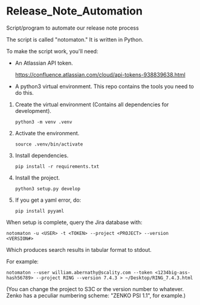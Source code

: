 # Release_Note_Automation
Script/program to automate our release note process

The script is called "notomaton." It is written in Python.


To make the script work, you'll need: 

* An Atlassian API token.

  https://confluence.atlassian.com/cloud/api-tokens-938839638.html

* A python3 virtual environment. This repo contains the tools you need to 
  do this.

1. Create the virtual environment (Contains all dependencies for development).

   `python3 -m venv .venv`

2. Activate the environment.

   `source .venv/bin/activate`

3. Install dependencies.

   `pip install -r requirements.txt`

4. Install the project.

   `python3 setup.py develop`

5. If you get a yaml error, do:

   `pip install pyyaml`

When setup is complete, query the Jira database with: 

   `notomaton -u <USER> -t <TOKEN> --project <PROJECT> --version <VERSION#>`

Which produces search results in tabular format to stdout. 

For example: 

   `notomaton --user william.abernathy@scality.com --token <1234big-ass-hash56789> --project RING --version 7.4.3 > ~/Desktop/RING_7.4.3.html`

(You can change the project to S3C or the version number to whatever. 
Zenko has a peculiar numbering scheme: "ZENKO PSI 1.1", for example.)
